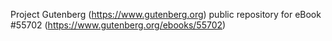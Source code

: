 Project Gutenberg (https://www.gutenberg.org) public repository for
eBook #55702 (https://www.gutenberg.org/ebooks/55702)
